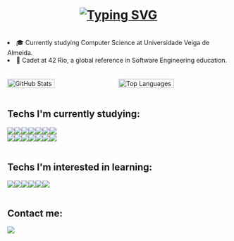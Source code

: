 <h1 align="center">
  <a href="https://git.io/typing-svg"><img src="https://readme-typing-svg.herokuapp.com?font=Roboto&size=40&pause=1000&color=FFFFFF&center=true&vCenter=true&random=false&width=435&lines=Hi!+I'm+Gabriel+%F0%9F%91%8B%F0%9F%8F%BC;I'm+from+Brazil.+🏝️;Be+welcome!+🙂" alt="Typing SVG" /></a>
</h1>

<br>

<li>🎓 Currently studying Computer Science at Universidade Veiga de Almeida.</li>
<li>🚀 Cadet at 42 Rio, a global reference in Software Engineering education.</li>

<br>
<br>

<div style="display: flex; justify-content: space-between;">
  <img src="https://github-readme-stats.vercel.app/api?username=gbmoraes-dev&show_icons=true&theme=material-palenight" alt="GitHub Stats" style="width: 46%;">
  &nbsp;&nbsp;&nbsp;&nbsp;
  <img src="https://github-readme-stats.vercel.app/api/top-langs/?username=gbmoraes-dev&layout=compact&theme=material-palenight" alt="Top Languages" style="width: 50%;">
</div>

<br>

<h2>Techs I'm currently studying:</h2>

<div style="display: flex;">
  <img src="https://img.shields.io/badge/c-%2300599C.svg?style=for-the-badge&logo=c&logoColor=white">
  <img src="https://img.shields.io/badge/TypeScript-007ACC?style=for-the-badge&logo=typescript&logoColor=white">
  <img src="https://img.shields.io/badge/Node%20js-339933?style=for-the-badge&logo=nodedotjs&logoColor=white">
  <img src="https://img.shields.io/badge/fastify-202020?style=for-the-badge&logo=fastify&logoColor=white">
  <img src="https://img.shields.io/badge/nestjs-E0234E?style=for-the-badge&logo=nestjs&logoColor=white">
  <img src="https://img.shields.io/badge/drizzle-C5F74F?style=for-the-badge&logo=drizzle&logoColor=black">
  <img src="https://img.shields.io/badge/Prisma-3982CE?style=for-the-badge&logo=Prisma&logoColor=white">

</div>
<div style="display: flex;">
  <img src="https://img.shields.io/badge/Jest-C21325?style=for-the-badge&logo=jest&logoColor=white">
  <img src="https://img.shields.io/badge/PostgreSQL-316192?style=for-the-badge&logo=postgresql&logoColor=white">
  <img src="https://img.shields.io/badge/redis-%23DD0031.svg?&style=for-the-badge&logo=redis&logoColor=white">
  <img src="https://img.shields.io/badge/MongoDB-4EA94B?style=for-the-badge&logo=mongodb&logoColor=white">
  <img src="https://img.shields.io/badge/Amazon_AWS-FF9900?style=for-the-badge&logo=amazonaws&logoColor=white">
  <img src="https://img.shields.io/badge/Apache_Kafka-231F20?style=for-the-badge&logo=apache-kafka&logoColor=white"/>
  <img src="https://img.shields.io/badge/Docker-2CA5E0?style=for-the-badge&logo=docker&logoColor=white">
</div>

<br>

<h2>Techs I'm interested in learning:</h2>

<div style="display: flex;">
  <img src="https://img.shields.io/badge/java-%23ED8B00.svg?style=for-the-badge&logo=openjdk&logoColor=white">
  <img src="https://img.shields.io/badge/Spring-6DB33F?style=for-the-badge&logo=spring&logoColor=white">
  <img src="https://img.shields.io/badge/Hibernate-59666C?style=for-the-badge&logo=Hibernate&logoColor=white">
  <img src="https://img.shields.io/badge/Junit5-25A162?style=for-the-badge&logo=junit5&logoColor=white">
  <img src="https://img.shields.io/badge/GraphQl-E10098?style=for-the-badge&logo=graphql&logoColor=white">
  <img src="https://img.shields.io/badge/rabbitmq-%23FF6600.svg?&style=for-the-badge&logo=rabbitmq&logoColor=white">
</div>

<br>

<h2>Contact me:</h2>

<a href="https://www.linkedin.com/in/gabriel-moraes-ribeiro/"><img src="https://img.shields.io/badge/LinkedIn-0077B5?style=for-the-badge&logo=linkedin&logoColor=white"></a>
